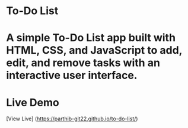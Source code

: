 # To-Do List

# A simple To-Do List app built with HTML, CSS, and JavaScript to add, edit, and remove tasks with an interactive user interface.

# Live Demo
[View Live] (https://parthib-git22.github.io/to-do-list/)
